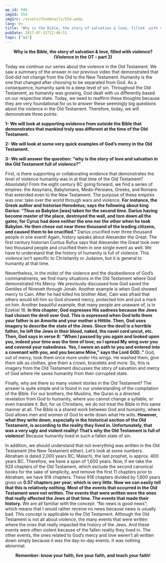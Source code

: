 ```yaml
---
wp_id: 946
imgId: 554
imgSrc: /assets/thumbnails/554.webp
lang: en
title: "Why is the Bible, the story of salvation & love, filled  with violence? (Violence in the OT &#8211; part 2)"
pubDate: 2017-07-31T12:40:51
tags: ["aa"]
---
```


<!-- page: 6 -->

<p style="text-align: center;"><strong>Why is the Bible, the story of salvation &amp; love, filled with violence? (Violence in the OT &#8211; part 2)</strong></p>
<p>Today we continue our series about the violence in the Old Testament. We saw a summary of the answer in our previous video that demonstrated that God did not change from the Old to the New Testament. Humanity is the one that changed after choosing to be separated from God. As a consequence, humanity sank to a deep level of sin. Throughout the Old Testament, as humanity was growing, God dealt with us differently based on our respective state. Today, we need to reaffirm these thoughts because they are very foundational for us to answer these seemingly big questions about the violence in the Old Testament. Therefore, today, we will demonstrate three points:</p>
<p><strong>1- We will look at supporting evidence from outside the Bible that demonstrates that mankind truly was different at the time of the Old Testament.</strong></p>
<p><strong>2- We will look at some very quick examples of God’s mercy in the Old Testament.</strong></p>
<p><strong>3- We will answer the question: “why is the story of love and salvation in the Old Testament full of violence?”</strong></p>
<p>First, is there supporting or collaborating evidence that demonstrates the level of violence humanity was in at that time of the Old Testament? Absolutely! From the eight century BC going forward, we find a series of empires: the Assyrians, Babylonians, Medo-Persians, Greeks, and Romans that extended even to the New Testament. The purpose of these empires was one: take over the world through wars and violence. <strong>For instance, the Greek author and historian Herodotus; says the following about king Darius: “Thus as Babylon [was] taken for the second time. Darius having become master of the place, destroyed the wall, and tore down all the gates; for Cyrus had done neither the one nor the other when he took Babylon. He then chose out near three thousand of the leading citizens, and caused them to be crucified.”</strong> Darius crucified over three thousand people in one event! Again, history speaks about Alexander the Great. The first century historian Curtius Rufus says that Alexander the Great took over two thousand people and crucified them in one single event as well. We have to understand that the history of humanity is full of violence. This violence isn’t specific to Christianity or Judaism, but it is general to humanity at that time.</p>
<p>Nevertheless, in the midst of the violence and the disobedience of God’s commandments, we find many situations in the Old Testament where God demonstrated His Mercy. We previously discussed how God saved the Gentiles of Nineveh through Jonah. Another example is when God showed mercy to Cain. After he had killed his brother Abel, Cain was afraid that others would kill him so God showed mercy, protected him and put a mark on him. Another beautiful example, that many people are unaware of, is in Ezekiel 16. <strong>In this chapter, God expresses His sadness because the Jews had chosen the devil over God. This is expressed when God tells them your father is an Amorite and your mother a Hittite. Then, God uses imagery to describe the state of the Jews. Since the devil is a horrible father, he left the Jews in their blood, naked, the navel cord uncut, etc. Then, God says in verse 8: “When I passed by you again and looked upon you, indeed your time was the time of love; so I spread My wing over you and covered your nakedness. Yes, I swore an oath to you and entered into a covenant with you, and you became Mine,&#8221; says the Lord GOD..”</strong> God, out of mercy, took them once more under His wings. He washed them, give them silk as clothes, give them a crown, bracelets and more. So, this is imagery from the Old Testament discusses the story of salvation and mercy of God where He saves humanity from their corrupted state.</p>
<p>Finally, why are there so many violent stories in the Old Testament? The answer is quite simple and is found in our understanding of the compilation of the Bible. For our brothers, the Muslims, the Quran is a directed revelation from God to humanity, where you cannot change a syllable, or even translate it. But, for us Christians, we do not treat the Bible in this same manner at all. The Bible is a shared work between God and humanity, where God allows men and women of God to write down what He wills. <strong>However, what they write down, especially in the historical section of the Old Testament, is according to the reality they lived in. Unfortunately, that was a very ugly and violent reality! That’s why the Old Testament is full of violence!</strong> Because humanity lived in such a fallen state of sin.</p>
<p>In addition, we should understand that not everything was written in the Old Testament (the New Testament either). Let’s look at some numbers. Abraham is dated 2,000 years BC; Malachi, the last prophet, is approx. 400 years BC. Therefore, we have a span of 1,600 years. Now, if we take the 929 chapters of the Old Testament, which exclude the second canonical books for the sake of simplicity, and remove the first 11 chapters prior to Abraham, we have 918 chapters. These 918 chapters divided by 1,600 years gives us <strong>0.57 chapters per year; which is very little. Now we can easily tell that this is relatively nothing. Most of the events that occurred in the Old Testament were not written. The events that were written were the ones that really affected the Jews at that time. The events that made their history.</strong> We are all familiar with the concept: “No news is good news”; which means that I would rather receive no news because news is usually bad. This concept is applicable to the Old Testament. Although the Old Testament is not all about violence, the many events that were written where the ones that really impacted the history of the Jews. And these events were often violent because of the fallen reality they lived in. The other events, the ones related to God’s mercy and love weren’t all written down simply because it was the day-to-day events. It was nothing abnormal.</p>
<p style="text-align: center;"><strong>Remember: know your faith, live your faith, and teach your faith!</strong></p>
